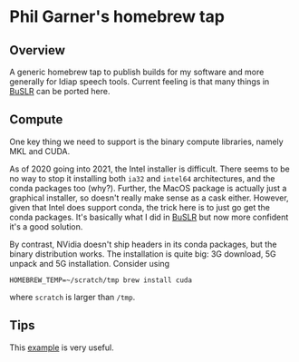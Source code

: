 # Phil Garner's homebrew tap

## Overview

A generic homebrew tap to publish builds for my software and more generally for Idiap speech tools.  Current feeling is that many things in [BuSLR](https://github.com/idiap/buslr) can be ported here.

## Compute

One key thing we need to support is the binary compute libraries, namely MKL and CUDA.

As of 2020 going into 2021, the Intel installer is difficult.  There seems to be no way to stop it installing both `ia32` and `intel64` architectures, and the conda packages too (why?).  Further, the MacOS package is actually just a graphical installer, so doesn't really make sense as a cask either.  However, given that Intel does support conda, the trick here is to just go get the conda packages.  It's basically what I did in [BuSLR](https://github.com/idiap/buslr) but now more confident it's a good solution.

By contrast, NVidia doesn't ship headers in its conda packages, but the binary distribution works.  The installation is quite big: 3G download, 5G unpack and 5G installation.  Consider using
```
HOMEBREW_TEMP=~/scratch/tmp brew install cuda
```
where `scratch` is larger than `/tmp`.

## Tips

This [example](https://github.com/syhw/homebrew/blob/master/Library/Contributions/example-formula.rb) is very useful.

